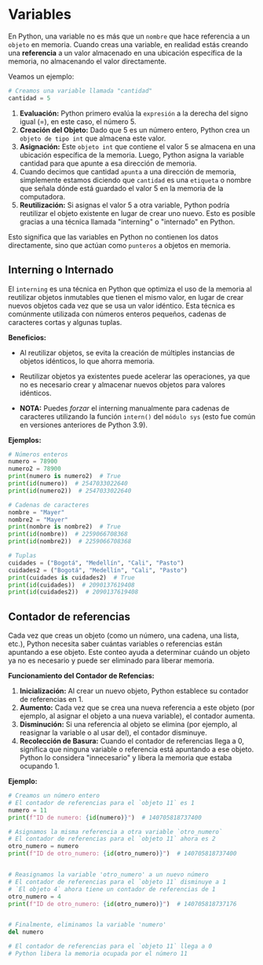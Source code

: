 # Variables

En Python, una variable no es más que un `nombre` que hace referencia a un `objeto` en memoria. Cuando creas una variable, en realidad estás creando una **referencia** a un valor almacenado en una ubicación específica de la memoria, no almacenando el valor directamente.

Veamos un ejemplo:

```py
# Creamos una variable llamada "cantidad"
cantidad = 5
```

1.  **Evaluación:** Python primero evalúa la `expresión` a la derecha del signo igual (=), en este caso, el número 5.
2.  **Creación del Objeto:** Dado que 5 es un número entero, Python crea un `objeto de tipo int` que almacena este valor.
3.  **Asignación:** Este `objeto int` que contiene el valor 5 se almacena en una ubicación específica de la memoria. Luego, Python asigna la variable cantidad para que apunte a esa dirección de memoria.
4.  Cuando decimos que cantidad `apunta` a una dirección de memoria, simplemente estamos diciendo que `cantidad` es una `etiqueta` o nombre que señala dónde está guardado el valor 5 en la memoria de la computadora.
5.  **Reutilización:** Si asignas el valor 5 a otra variable, Python podría reutilizar el objeto existente en lugar de crear uno nuevo. Esto es posible gracias a una técnica llamada "interning" o "internado" en Python.

Esto significa que las variables en Python no contienen los datos directamente, sino que actúan como `punteros` a objetos en memoria.

## Interning o Internado

El `interning` es una técnica en Python que optimiza el uso de la memoria al reutilizar objetos inmutables que tienen el mismo valor, en lugar de crear nuevos objetos cada vez que se usa un valor idéntico. Esta técnica es comúnmente utilizada con números enteros pequeños, cadenas de caracteres cortas y algunas tuplas.

**Beneficios:**

- Al reutilizar objetos, se evita la creación de múltiples instancias de objetos idénticos, lo que ahorra memoria.
- Reutilizar objetos ya existentes puede acelerar las operaciones, ya que no es necesario crear y almacenar nuevos objetos para valores idénticos.

- **NOTA:** Puedes _forzar_ el interning manualmente para cadenas de caracteres utilizando la función `intern()` del `módulo sys` (esto fue común en versiones anteriores de Python 3.9).

**Ejemplos:**

```py
# Números enteros
numero = 78900
numero2 = 78900
print(numero is numero2)  # True
print(id(numero))  # 2547033022640
print(id(numero2))  # 2547033022640

# Cadenas de caracteres
nombre = "Mayer"
nombre2 = "Mayer"
print(nombre is nombre2)  # True
print(id(nombre))  # 2259066708368
print(id(nombre2))  # 2259066708368

# Tuplas
cuidades = ("Bogotá", "Medellín", "Cali", "Pasto")
cuidades2 = ("Bogotá", "Medellín", "Cali", "Pasto")
print(cuidades is cuidades2)  # True
print(id(cuidades))  # 2090137619408
print(id(cuidades2))  # 2090137619408
```

## Contador de referencias

Cada vez que creas un objeto (como un número, una cadena, una lista, etc.), Python necesita saber cuántas variables o referencias están apuntando a ese objeto. Este conteo ayuda a determinar cuándo un objeto ya no es necesario y puede ser eliminado para liberar memoria.

**Funcionamiento del Contador de Refencias:**

1. **Inicialización:** Al crear un nuevo objeto, Python establece su contador de referencias en 1.
2. **Aumento:** Cada vez que se crea una nueva referencia a este objeto (por ejemplo, al asignar el objeto a una nueva variable), el contador aumenta.
3. **Disminución:** Si una referencia al objeto se elimina (por ejemplo, al reasignar la variable o al usar del), el contador disminuye.
4. **Recolección de Basura:** Cuando el contador de referencias llega a 0, significa que ninguna variable o referencia está apuntando a ese objeto. Python lo considera "innecesario" y libera la memoria que estaba ocupando 1.

**Ejemplo:**

```py
# Creamos un número entero
# El contador de referencias para el `objeto 11` es 1
numero = 11
print(f"ID de numero: {id(numero)}")  # 140705818737400

# Asignamos la misma referencia a otra variable `otro_numero`
# El contador de referencias para el `objeto 11` ahora es 2
otro_numero = numero
print(f"ID de otro_numero: {id(otro_numero)}")  # 140705818737400


# Reasignamos la variable 'otro_numero' a un nuevo número
# El contador de referencias para el `objeto 11` disminuye a 1
# `El objeto 4` ahora tiene un contador de referencias de 1
otro_numero = 4
print(f"ID de otro_numero: {id(otro_numero)}")  # 140705818737176


# Finalmente, eliminamos la variable 'numero'
del numero

# El contador de referencias para el `objeto 11` llega a 0
# Python libera la memoria ocupada por el número 11
```
